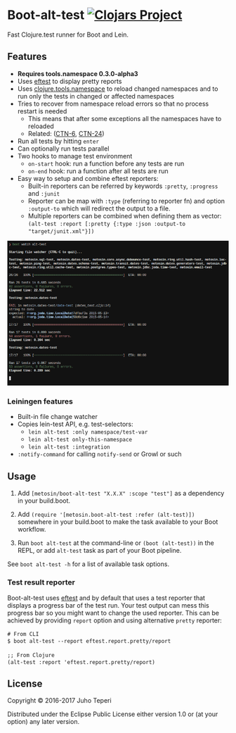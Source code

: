 # Boot-alt-test [![Clojars Project](https://img.shields.io/clojars/v/metosin/boot-alt-test.svg)](https://clojars.org/metosin/boot-alt-test)

Fast Clojure.test runner for Boot and Lein.

## Features

- **Requires tools.namespace 0.3.0-alpha3**
- Uses [eftest](https://github.com/weavejester/eftest) to display pretty reports
- Uses [clojure.tools.namespace](https://github.com/clojure/tools.namespace) to reload
changed namespaces and to run only the tests in changed or affected namespaces
- Tries to recover from namespace reload errors so that no process restart is needed
    - This means that after some exceptions all the namespaces have to reloaded
    - Related: ([CTN-6](http://dev.clojure.org/jira/browse/TNS-6), [CTN-24](http://dev.clojure.org/jira/browse/TNS-24))
- Run all tests by hitting `enter`
- Can optionally run tests parallel
- Two hooks to manage test environment
    - `on-start` hook: run a function before any tests are run
    - `on-end` hook: run a function after all tests are run
- Easy way to setup and combine eftest reporters:
    - Built-in reporters can be referred by keywords `:pretty`, `:progress` and `:junit`
    - Reporter can be map with `:type` (referring to reporter fn) and option `:output-to`
    which will redirect the output to a file.
    - Multiple reporters can be combined when defining them as vector:
    `(alt-test :report [:pretty {:type :json :output-to "target/junit.xml"}])`

![Screenshot](./screenshot.png)

### Leiningen features

- Built-in file change watcher
- Copies lein-test API, e.g. test-selectors:
    - `lein alt-test :only namespace/test-var`
    - `lein alt-test only-this-namespace`
    - `lein alt-test :integration`
- `:notify-command` for calling `notify-send` or Growl or such

## Usage

1. Add `[metosin/boot-alt-test "X.X.X" :scope "test"]` as a dependency in your
  build.boot.

1. Add `(require '[metosin.boot-alt-test :refer (alt-test)])` somewhere in your
   build.boot to make the task available to your Boot workflow.

1. Run `boot alt-test` at the command-line or `(boot (alt-test))` in the REPL, or add `alt-test` task as part of your Boot pipeline.

See `boot alt-test -h` for a list of available task options.

### Test result reporter

Boot-alt-test uses [eftest](https://github.com/weavejester/eftest) and by default that uses a test reporter that displays a progress bar of the test run. Your test output can mess this progress bar so you might want to change the used reporter. This can be achieved by providing `report` option and using alternative `pretty` reporter:

```
# From CLI
$ boot alt-test --report eftest.report.pretty/report

;; From Clojure
(alt-test :report 'eftest.report.pretty/report)
```

## License

Copyright © 2016-2017 Juho Teperi

Distributed under the Eclipse Public License either version 1.0 or (at your option) any later version.
